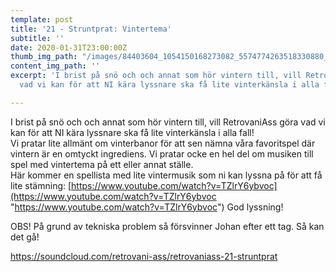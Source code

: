 ```yaml
---
template: post
title: '21 - Struntprat: Vintertema'
subtitle: ''
date: 2020-01-31T23:00:00Z
thumb_img_path: "/images/84403604_1054150168273082_5574774263518330880_n.jpg"
content_img_path: ''
excerpt: 'I brist på snö och och annat som hör vintern till, vill RetrovaniAss göra
  vad vi kan för att NI kära lyssnare ska få lite vinterkänsla i alla fall!  '

---
```

I brist på snö och och annat som hör vintern till, vill RetrovaniAss göra vad vi kan för att NI kära lyssnare ska få lite vinterkänsla i alla fall!  
Vi pratar lite allmänt om vinterbanor för att sen nämna våra favoritspel där vintern är en omtyckt ingrediens.  Vi pratar ocke en hel del om musiken till spel med vintertema på ett eller annat ställe.  
Här kommer en spellista med lite vintermusik som ni kan lyssna på för att få lite stämning: [https://www.youtube.com/watch?v=TZlrY6ybvoc](https://www.youtube.com/watch?v=TZlrY6ybvoc "https://www.youtube.com/watch?v=TZlrY6ybvoc")  God lyssning!

OBS! På grund av tekniska problem så försvinner Johan efter ett tag. Så kan det gå!  
  
https://soundcloud.com/retrovani-ass/retrovaniass-21-struntprat